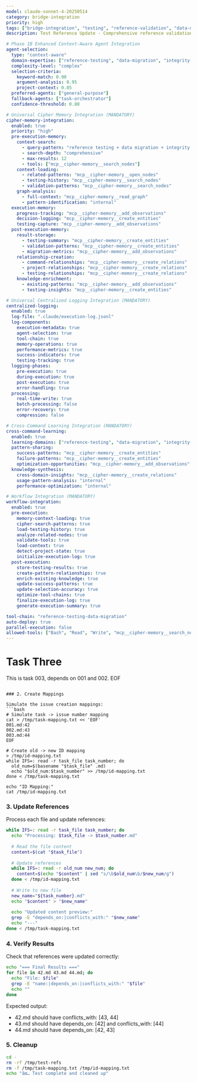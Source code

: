 ```yaml
---
model: claude-sonnet-4-20250514
category: bridge-integration
priority: high
tags: ["bridge-integration", "testing", "reference-validation", "data-migration"]
description: Test Reference Update - Comprehensive reference validation and data migration testing with integrity verification

# Phase 1B Enhanced Context-Aware Agent Integration
agent-selection:
  type: "context-aware"
  domain-expertise: ["reference-testing", "data-migration", "integrity-validation"]
  complexity-level: "complex"
  selection-criteria:
    keyword-match: 0.90
    argument-analysis: 0.95
    project-context: 0.85
  preferred-agents: ["general-purpose"]
  fallback-agents: ["task-orchestrator"]
  confidence-threshold: 0.80

# Universal Cipher Memory Integration (MANDATORY)
cipher-memory-integration:
  enabled: true
  priority: "high"
  pre-execution-memory:
    context-search:
      - query-pattern: "reference testing + data migration + integrity validation"
      - search-depth: "comprehensive"
      - max-results: 12
      - tools: ["mcp__cipher-memory__search_nodes"]
    context-loading:
      - related-patterns: "mcp__cipher-memory__open_nodes"
      - testing-history: "mcp__cipher-memory__search_nodes"
      - validation-patterns: "mcp__cipher-memory__search_nodes"
    graph-analysis:
      - full-context: "mcp__cipher-memory__read_graph"
      - pattern-identification: "internal"
  execution-memory:
    progress-tracking: "mcp__cipher-memory__add_observations"
    decision-logging: "mcp__cipher-memory__create_entities"
    testing-capture: "mcp__cipher-memory__add_observations"
  post-execution-memory:
    result-storage:
      - testing-summary: "mcp__cipher-memory__create_entities"
      - validation-patterns: "mcp__cipher-memory__create_entities"
      - migration-metrics: "mcp__cipher-memory__add_observations"
    relationship-creation:
      - command-relationships: "mcp__cipher-memory__create_relations"
      - project-relationships: "mcp__cipher-memory__create_relations"
      - testing-relationships: "mcp__cipher-memory__create_relations"
    knowledge-enrichment:
      - existing-patterns: "mcp__cipher-memory__add_observations"
      - testing-insights: "mcp__cipher-memory__create_entities"

# Universal Centralized Logging Integration (MANDATORY)
centralized-logging:
  enabled: true
  log-file: ".claude/execution-log.jsonl"
  log-components:
    execution-metadata: true
    agent-selection: true
    tool-chain: true
    memory-operations: true
    performance-metrics: true
    success-indicators: true
    testing-tracking: true
  logging-phases:
    pre-execution: true
    during-execution: true
    post-execution: true
    error-handling: true
  processing:
    real-time-write: true
    batch-processing: false
    error-recovery: true
    compression: false

# Cross-Command Learning Integration (MANDATORY)
cross-command-learning:
  enabled: true
  learning-domains: ["reference-testing", "data-migration", "integrity-validation"]
  pattern-sharing:
    success-patterns: "mcp__cipher-memory__create_entities"
    failure-patterns: "mcp__cipher-memory__create_entities"
    optimization-opportunities: "mcp__cipher-memory__add_observations"
  knowledge-synthesis:
    cross-domain-insights: "mcp__cipher-memory__create_relations"
    usage-pattern-analysis: "internal"
    performance-optimization: "internal"

# Workflow Integration (MANDATORY)
workflow-integration:
  enabled: true
  pre-execution:
    memory-context-loading: true
    cipher-search-patterns: true
    load-testing-history: true
    analyze-related-nodes: true
    validate-tools: true
    load-context: true
    detect-project-state: true
    initialize-execution-log: true
  post-execution:
    store-testing-results: true
    create-pattern-relationships: true
    enrich-existing-knowledge: true
    update-success-patterns: true
    update-selection-accuracy: true
    optimize-tool-chains: true
    finalize-execution-log: true
    generate-execution-summary: true

tool-chain: "reference-testing-data-migration"
auto-deploy: true
parallel-execution: false
allowed-tools: ["Bash", "Read", "Write", "mcp__cipher-memory__search_nodes", "mcp__cipher-memory__open_nodes", "mcp__cipher-memory__create_entities", "mcp__cipher-memory__create_relations", "mcp__cipher-memory__add_observations", "mcp__cipher-memory__read_graph"]
---
```


# Task Three
This is task 003, depends on 001 and 002.
EOF
```

### 2. Create Mappings

Simulate the issue creation mappings:
```bash
# Simulate task -> issue number mapping
cat > /tmp/task-mapping.txt << 'EOF'
001.md:42
002.md:43
003.md:44
EOF

# Create old -> new ID mapping
> /tmp/id-mapping.txt
while IFS=: read -r task_file task_number; do
  old_num=$(basename "$task_file" .md)
  echo "$old_num:$task_number" >> /tmp/id-mapping.txt
done < /tmp/task-mapping.txt

echo "ID Mapping:"
cat /tmp/id-mapping.txt
```

### 3. Update References

Process each file and update references:
```bash
while IFS=: read -r task_file task_number; do
  echo "Processing: $task_file -> $task_number.md"
  
  # Read the file content
  content=$(cat "$task_file")
  
  # Update references
  while IFS=: read -r old_num new_num; do
    content=$(echo "$content" | sed "s/\b$old_num\b/$new_num/g")
  done < /tmp/id-mapping.txt
  
  # Write to new file
  new_name="${task_number}.md"
  echo "$content" > "$new_name"
  
  echo "Updated content preview:"
  grep -E "depends_on:|conflicts_with:" "$new_name"
  echo "---"
done < /tmp/task-mapping.txt
```

### 4. Verify Results

Check that references were updated correctly:
```bash
echo "=== Final Results ==="
for file in 42.md 43.md 44.md; do
  echo "File: $file"
  grep -E "name:|depends_on:|conflicts_with:" "$file"
  echo ""
done
```

Expected output:
- 42.md should have conflicts_with: [43, 44]
- 43.md should have depends_on: [42] and conflicts_with: [44]
- 44.md should have depends_on: [42, 43]

### 5. Cleanup

```bash
cd -
rm -rf /tmp/test-refs
rm -f /tmp/task-mapping.txt /tmp/id-mapping.txt
echo "âœ… Test complete and cleaned up"
```


